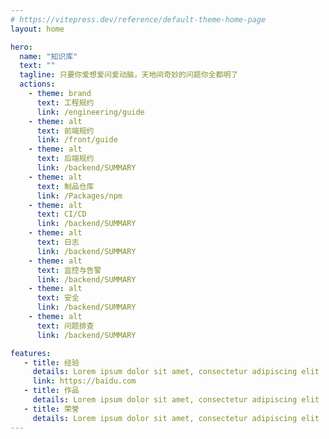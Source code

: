 ```yaml
---
# https://vitepress.dev/reference/default-theme-home-page
layout: home

hero:
  name: "知识库"
  text: ""
  tagline: 只要你爱想爱问爱动脑，天地间奇妙的问题你全都明了
  actions:
    - theme: brand
      text: 工程规约
      link: /engineering/guide
    - theme: alt
      text: 前端规约
      link: /front/guide
    - theme: alt
      text: 后端规约
      link: /backend/SUMMARY
    - theme: alt
      text: 制品仓库
      link: /Packages/npm    
    - theme: alt
      text: CI/CD
      link: /backend/SUMMARY
    - theme: alt
      text: 日志
      link: /backend/SUMMARY   
    - theme: alt
      text: 监控与告警
      link: /backend/SUMMARY
    - theme: alt
      text: 安全
      link: /backend/SUMMARY
    - theme: alt
      text: 问题排查
      link: /backend/SUMMARY      

features:
   - title: 经验
     details: Lorem ipsum dolor sit amet, consectetur adipiscing elit
     link: https://baidu.com
   - title: 作品
     details: Lorem ipsum dolor sit amet, consectetur adipiscing elit
   - title: 荣誉
     details: Lorem ipsum dolor sit amet, consectetur adipiscing elit
---
```


